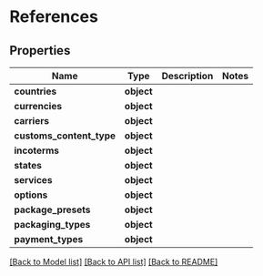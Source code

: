 # References

## Properties
Name | Type | Description | Notes
------------ | ------------- | ------------- | -------------
**countries** | **object** |  | 
**currencies** | **object** |  | 
**carriers** | **object** |  | 
**customs_content_type** | **object** |  | 
**incoterms** | **object** |  | 
**states** | **object** |  | 
**services** | **object** |  | 
**options** | **object** |  | 
**package_presets** | **object** |  | 
**packaging_types** | **object** |  | 
**payment_types** | **object** |  | 

[[Back to Model list]](../README.md#documentation-for-models) [[Back to API list]](../README.md#documentation-for-api-endpoints) [[Back to README]](../README.md)

